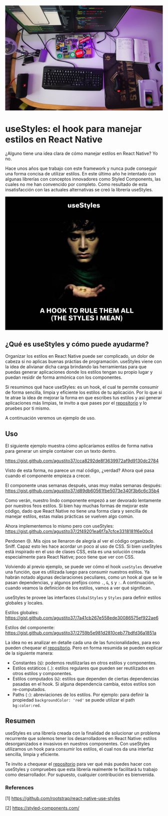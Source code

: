 ![Banner React Native](images/useStylesBanner.jpg)

# useStyles: el hook para manejar estilos en React Native

¿Alguno tiene una idea clara de cómo manejar estilos en React Native? Yo no.

Hace unos años que trabajo con este framework y nunca pude conseguir una forma concisa de utilizar estilos. En este último año he intentado con algunas librerías con conceptos innovadores como Styled Components, las cuales no me han convencido por completo. Como resultado de esta insatisfacción con las actuales alternativas se creó la librería useStyles.

![Un hook para gobernarlos a todos](images/useStylesMeme.jpg)

## ¿Qué es useStyles y cómo puede ayudarme?

Organizar los estilos en React Native puede ser complicado, un dolor de cabeza si no aplicas buenas práctias de programación. useStyles viene con la idea de alivianar dicha carga brindando las herramientas para que puedas generar aplicaciones donde los estilos tengan su propio lugar y puedan residir de forma armónica con los componentes.

Si resumimos qué hace useStyles: es un hook, el cual te permite consumir de forma sencilla, limpia y eficiente los estilos de tu aplicación. Por lo que si te atrae la idea de mejorar la forma en que escribes tus estilos y así generar aplicaciones más limpias, te invito a que pases por el [repositorio](https://github.com/rootstrap/react-native-use-styles) y lo pruebes por ti mismo.

A continuación veremos un ejemplo de uso.

## Uso

El siguiente ejemplo muestra cómo aplicaríamos estilos de forma nativa para generar un simple container con un texto dentro.

https://gist.github.com/agustito37/cca8292de8f3639972af9d9130dc2784

Visto de esta forma, no parece un mal código, ¿verdad? Ahora qué pasa cuando el componente empieza a crecer.

El componente unas semanas después, unas muy malas semanas después:
https://gist.github.com/agustito37/d89db60561fbe5073e340f3b6c6c35b4

Como verán, nuestro lindo componente empezó a ser devorado lentamente por nuestros feos estilos. Si bien hay muchas formas de mejorar este código, dado que React Native no tiene una forma clara y sencilla de manejar estilos, estas malas prácticas se vuelven algo común.

Ahora implementemos lo mismo pero con useStyles:
https://gist.github.com/agustito37/2f49201ea6f7a7cfce3318181f6e00c4

Perdonen :cry:. Mis ojos se llenaron de alegría al ver el código organizado. Sniff. Capaz esto les hace acordar un poco al uso de CSS. Si bien useStyles está inspirado en el uso de clases CSS, esta es una solución creada especialmente para React Native; poco tiene que ver con CSS.

Volviendo al previo ejemplo, se puede ver cómo el hook `useStyles` devuelve una función, que es utilizada luego para consumir nuestros estilos. Ya habrán notado algunas declaraciones peculiares, como un hook al que se le pasan dependencias, y algunos prefijos como `.`, `&`, `$` y `:`. A continuación, cuando veamos la definición de los estilos, vamos a ver qué significan.

useStyles te provee las interfaces `GlobalStyles` y `Styles` para definir estilos globales y locales.

Estilos globales:
https://gist.github.com/agustito37/7a41cb267e558ede30086575ef922ae6

Estilos del componente:
https://gist.github.com/agustito37/2759b5e981d2810ceb77bdfd36a1851a

La idea no es analizar en detalle cada una de las funcionalidades, para eso pueden chequear el [repositorio](https://github.com/rootstrap/react-native-use-styles). Pero en forma resumida se pueden explicar de la siguiente manera:

- Constantes (`$`): podemos reutilizarlas en otros estilos y componentes.
- Estilos estáticos (`.`): estilos regulares que pueden ser reutilizados en otros estilos y componentes.
- Estilos computados (`&`): estilos que dependen de ciertas dependencias pasadas en el hook. Si alguna dependencia cambia, estos estilos son re-computados.
- Paths (`:`): abreviaciones de los estilos. Por ejemplo: para definir la propiedad `backgroundColor: 'red'` se puede utilizar el path `bg:color:red`.

## Resumen

useStyles es una librería creada con la finalidad de solucionar un problema recurrente que solemos tener los desarrolladores en React Native: estilos desorganizados e invasivos en nuestros componentes. Con useStyles utilizamos un hook para consumir los estilos, el cual nos da una interfaz sencilla, limpia y eficiente.

Te invito a chequear el [repositorio](https://github.com/rootstrap/react-native-use-styles) para ver qué más puedes hacer con useStyles y compruebes que esta librería realmente te facilitará tu trabajo como desarrollador. Por supuesto, cualquier contribución es bienvenida.

### References

[1] https://github.com/rootstrap/react-native-use-styles

[2] https://styled-components.com/

